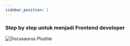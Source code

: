 ```yaml
---
sidebar_position: 1
---
```


### Step by step untuk menjadi Frontend developer

![Docusaurus Plushie](../../static/img/roadmap/frontend.jpg)